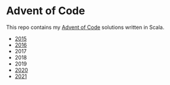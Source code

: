 # Advent of Code

This repo contains my [Advent of Code](https://adventofcode.com) solutions written in Scala.

- [2015](year2015)
- [2016](year2016)
- 2017
- 2018
- 2019
- [2020](year2020)
- [2021](year2021)